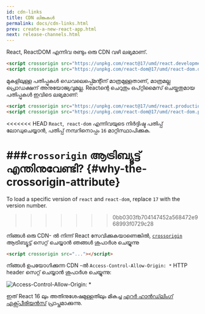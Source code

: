 ```yaml
---
id: cdn-links
title: CDN ലിങ്കുകൾ
permalink: docs/cdn-links.html
prev: create-a-new-react-app.html
next: release-channels.html
---
```



React, ReactDOM എന്നിവ രണ്ടും ഒരു CDN വഴി ലഭ്യമാണ്.

```html
<script crossorigin src="https://unpkg.com/react@17/umd/react.development.js"></script>
<script crossorigin src="https://unpkg.com/react-dom@17/umd/react-dom.development.js"></script>
```

മുകളിലുള്ള പതിപ്പുകൾ ‍ഡെവലെപ്പ്മെന്റിന് മാത്രമുള്ളതാണ്, മാത്രമല്ല പ്രൊഡക്ഷന്  അനുയോജ്യവുമല്ല. Reactന്റെ ചെറുതും ഒപ്റ്റിമൈസ് ചെയ്തതുമായ പതിപ്പുകൾ ഇവിടെ ലഭ്യമാണ്:

```html
<script crossorigin src="https://unpkg.com/react@17/umd/react.production.min.js"></script>
<script crossorigin src="https://unpkg.com/react-dom@17/umd/react-dom.production.min.js"></script>
```

<<<<<<< HEAD
`React`,` react-dom` എന്നിവയുടെ നിർദ്ദിഷ്ട പതിപ്പ് ലോഡുചെയ്യാൻ, പതിപ്പ് നമ്പറിനൊപ്പം `16` മാറ്റിസ്ഥാപിക്കുക.

###`crossorigin` ആട്രിബ്യൂട്ട് എന്തിനുവേണ്ടി? {#why-the-crossorigin-attribute}
=======
To load a specific version of `react` and `react-dom`, replace `17` with the version number.
>>>>>>> 0bb0303fb704147452a568472e968993f0729c28


നിങ്ങൾ ഒരു CDN- ൽ നിന്ന് React സേവിക്കുകയാണെങ്കിൽ, [`crossorigin`](https://developer.mozilla.org/en-US/docs/Web/HTML/CORS_settings_attributes) ആട്രിബ്യൂട്ട് സെറ്റ് ചെയ്യാൻ ഞങ്ങൾ ശുപാർശ ചെയ്യുന്നു

```html
<script crossorigin src="..."></script>
```

നിങ്ങൾ ഉപയോഗിക്കുന്ന CDN -ൽ `Access-Control-Allow-Origin: *` HTTP header  സെറ്റ് ചെയ്യാൻ  ശുപാർശ ചെയ്യുന്നു:

![Access-Control-Allow-Origin: *](../images/docs/cdn-cors-header.png)

ഇത് React 16 ലും അതിനുശേഷമുള്ളതിലും മികച്ച [എറർ ഹാൻഡ്‌ലിംഗ് എക്സ്പീരിയൻസ്](/blog/2017/07/26/error-handling-in-react-16.html) പ്രാപ്തമാക്കുന്നു.
